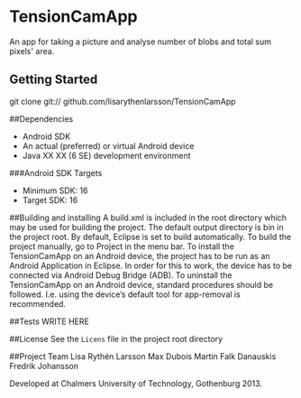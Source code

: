 TensionCamApp
=============

An app for taking a picture and analyse number of blobs and total sum pixels' area. 

## Getting Started

git clone git:// github.com/lisarythenlarsson/TensionCamApp

##Dependencies

- Android SDK
- An actual (preferred) or virtual Android device
- Java XX XX (6 SE) development environment

###Android SDK Targets
- Minimum SDK: 16
- Target SDK: 16

##Building and installing
A build.xml is included in the root directory which may be used for building the project. The default output directory is bin in the project root. By default, Eclipse is set to build automatically. To build the project manually, go to Project in the menu bar.
To install the TensionCamApp on an Android device, the project has to be run as an Android Application in Eclipse. In order for this to work, the device has to be connected via Android Debug Bridge (ADB).
To uninstall the TensionCamApp on an Android device, standard procedures should be followed. I.e. using the device’s default tool for app-removal is recommended.

##Tests
WRITE HERE

##License
See the `Licens` file in the project root directory

##Project Team
Lisa Rythén Larsson
Max Dubois
Martin Falk Danauskis
Fredrik Johansson

Developed at Chalmers University of Technology, Gothenburg 2013.



